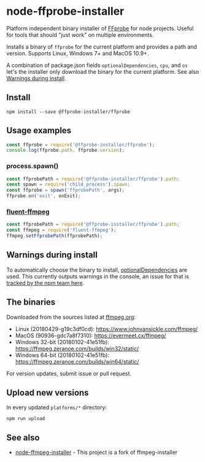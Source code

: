 # node-ffprobe-installer

Platform independent binary installer of [FFprobe](https://ffmpeg.org/) for node projects. Useful for tools that should "just work" on multiple environments.

Installs a binary of `ffprobe` for the current platform and provides a path and version. Supports Linux, Windows 7+ and MacOS 10.9+.

A combination of package.json fields `optionalDependencies`, `cpu`, and `os` let's the installer only download the binary for the current platform. See also [Warnings during install](https://github.com/SavageCore/node-ffprobe-installer/blob/master/README.md#warnings-during-install).

## Install

    npm install --save @ffprobe-installer/ffprobe

## Usage examples

```javascript
const ffprobe = require('@ffprobe-installer/ffprobe');
console.log(ffprobe.path, ffprobe.version);
```

### process.spawn()

```javascript
const ffprobePath = require('@ffprobe-installer/ffprobe').path;
const spawn = require('child_process').spawn;
const ffprobe = spawn('ffprobePath', args);
ffprobe.on('exit', onExit);
```

### [fluent-ffmpeg](https://github.com/fluent-ffmpeg/node-fluent-ffmpeg)

```javascript
const ffprobePath = require('@ffprobe-installer/ffprobe').path;
const ffmpeg = require('fluent-ffmpeg');
ffmpeg.setFfprobePath(ffprobePath);
```

## Warnings during install

To automatically choose the binary to install, [optionalDependencies](https://docs.npmjs.com/files/package.json#optionaldependencies) are used. This currently outputs warnings in the console, an issue for that is [tracked by the npm team here](https://github.com/npm/npm/issues/9567).

## The binaries

Downloaded from the sources listed at [ffmpeg.org](https://ffmpeg.org/download.html):

* Linux (20180429-g19c3df0cd): https://www.johnvansickle.com/ffmpeg/
* MacOS (90936-gdc7a8f7310): https://evermeet.cx/ffmpeg/
* Windows 32-bit (20180102-41e51fb): https://ffmpeg.zeranoe.com/builds/win32/static/
* Windows 64-bit (20180102-41e51fb): https://ffmpeg.zeranoe.com/builds/win64/static/

For version updates, submit issue or pull request.

## Upload new versions

In every updated `platforms/*` directory:

    npm run upload

## See also

* [node-ffmpeg-installer](https://www.npmjs.com/package/@ffmpeg-installer/ffmpeg) - This project is a fork of ffmpeg-installer
